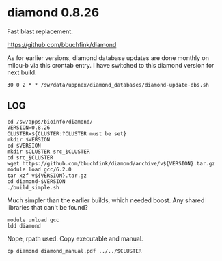 diamond 0.8.26
==============

Fast blast replacement.

<https://github.com/bbuchfink/diamond>

As for earlier versions, diamond database updates are done monthly on milou-b
via this crontab entry.  I have switched to this diamond version for next build.

    30 0 2 * * /sw/data/uppnex/diamond_databases/diamond-update-dbs.sh

LOG
---

    cd /sw/apps/bioinfo/diamond/
    VERSION=0.8.26
    CLUSTER=${CLUSTER:?CLUSTER must be set}
    mkdir $VERSION
    cd $VERSION
    mkdir $CLUSTER src_$CLUSTER
    cd src_$CLUSTER
    wget https://github.com/bbuchfink/diamond/archive/v${VERSION}.tar.gz
    module load gcc/6.2.0
    tar xzf v${VERSION}.tar.gz
    cd diamond-$VERSION
    ./build_simple.sh 

Much simpler than the earlier builds, which needed boost.  Any shared libraries
that can't be found?

    module unload gcc
    ldd diamond

Nope, rpath used.  Copy executable and manual.

    cp diamond diamond_manual.pdf ../../$CLUSTER
